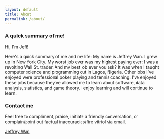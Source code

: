 ```yaml
---
layout: default
title: About
permalink: /about/
---
```


### A quick summary of me!

Hi, I'm Jeff!

Here's a quick summary of me and my life: My name is Jeffrey Wan. I grew up in New York City. My worst job ever was my highest paying ever: I was a revolting Wall St. trader. And my best job ever you ask? It was when I taught computer science and programming out in Lagos, Nigeria. Other jobs I've enjoyed were professional poker playing and tennis coaching. I've enjoyed these jobs because they've allowed me to learn about software, data analysis, statistics, and game theory. I enjoy learning and will continue to learn.

### Contact me
Feel free to compliment, praise, initiate a friendly conversation, or complain/point out factual inaccuracies/fire vitriol via email.

[Jeffrey Wan](mailto:Jwan622@gmail.com)
